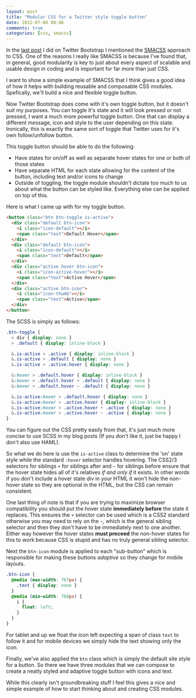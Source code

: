 ```yaml
---
layout: post
title: "Modular CSS for a Twitter style toggle button"
date: 2012-07-06 08:46
comments: true
categories: [css, smacss]
---
```


In the [last post][last] I did on Twitter Bootstrap I mentioned the
[SMACSS][smacss] approach to CSS. One of the reasons I really like SMACSS is
because I've found that, in general, good modularity is key to just about every
aspect of scalable and usable design in coding and is important for far more
than just CSS. 

I want to show a simple example of SMACSS that I think gives a good idea of how
it helps with building reusable and composable CSS modules. Spefically, we'll
build a nice and flexible toggle button.

<!--more-->

Now Twitter Bootstrap does come with it's own toggle button, but it doesn't suit
my purposes. You can toggle it's state and it will look pressed or not pressed,
I want a much more powerful toggle button. One that can display a different
message, icon and style to the user depending on this state. Ironically, this is
exactly the same sort of toggle that Twitter uses for it's own follow/unfollow
button.

This toggle button should be able to do the following:

* Have states for on/off as well as separate hover states for one or both of
  those states
* Have separate HTML for each state allowing for the content of the button,
  including text and/or icons to change
* Outside of toggling, the toggle module shouldn't dictate too much to us about
  what the button can be styled like. Everything else can be applied on top of
  this.

Here is what I came up with for my toggle button.

```html
<button class="btn btn-toggle is-active">
  <div class="default btn-icon">
    <i class="icon-default"></i>
    <span class="text">Default Hover</span>
  </div>
  <div class="default btn-icon">
    <i class="icon-default"></i>
    <span class="text">Default</span>
  </div>
  <div class="active hover btn-icon">
    <i class="icon-active-hover"></i>
    <span class="text">Active Hover</span>
  </div>
  <div class="active btn-icon">
    <i class="icon-thumb"></i>
    <span class="text">Active</span>
  </div>
</button>
```

The SCSS is simply as follows:

```css
.btn-toggle {
  > div { display: none }
  > .default { display: inline-block }

  &.is-active > .active { display: inline-block }
  &.is-active > .default { display: none }
  &.is-active > .active.hover { display: none }

  &:hover > .default.hover { display: inline-block }
  &:hover > .default.hover + .default { display: none }
  &:hover > .default.hover ~ .default { display: none }

  &.is-active:hover > .default.hover { display: none }
  &.is-active:hover > .active.hover { display: inline-block }
  &.is-active:hover > .active.hover + .active { display: none }
  &.is-active:hover > .active.hover ~ .active { display: none }
}
```

You can figure out the CSS pretty easily from that, it's just much more concise
to use SCSS in my blog posts (If you don't like it, just be happy I don't also use HAML).

So what we do here is use the `is-active` class to determine the 'on' state
style while the standard `:hover` selector handles hovering. The CSS2/3
selectors for siblings `+` for siblings after and `~` for siblings before ensure
that the hover state hides all of it's relatives *if and only if* it exists. In
other words if you don't include a hover state div in your HTML it won't hide
the non-hover state so they are optional in the HTML, but the CSS can remain
consistent.

One last thing of note is that if you are trying to maximize browser
compatibility you should put the hover state **immediately before** the state it
replaces. This ensures the `+` selector can be used which is a CSS2 standard
otherwise you may need to rely on the `~`, which is the general sibling selector
and then they don't have to be immediately next to one another. Either way
however the hover states **must preceed** the non-hover states for this to work
because CSS is stupid and has no truly general sibling selector.

Next the `btn-icon` module is applied to each "sub-button" which is responsible
for making these buttons *adaptive* so they change for mobile layouts.

```css
.btn-icon {
  @media (max-width: 767px) {
    .text { display: none }
  }
  @media (min-width: 768px) {
    i { 
      float: left; 
    }
  }
}
```

For tablet and up we float the icon left expecting a span of class `text` to
follow it and for mobile devices we simply hide the text showing only the icon. 

Finally, we've also applied the `btn` class which is simply the default site
style for a button. So there we have three modules that we can compose to create
a neatly styled and adaptive toggle button with icons and text. 

While this clearly isn't groundbreaking stuff I feel this gives a nice and
simple example of how to start thinking about and creating CSS modules.

[last]: /2012/06/27/whats-so-great-about-twitter-bootstrap/
[smacss]: http://smacss.com
